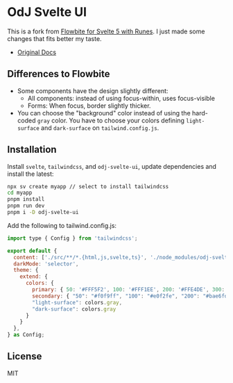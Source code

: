 # OdJ Svelte UI

This is a fork from [Flowbite for Svelte 5 with Runes](https://svelte-5-ui-lib.codewithshin.com/). I just made some changes that fits better my taste.

- [Original Docs](https://svelte-5-ui-lib.codewithshin.com/)

## Differences to Flowbite
- Some components have the design slightly different:
  - All components: instead of using focus-within, uses focus-visible
  - Forms: When focus, border slightly thicker.
- You can choose the "background" color instead of using the hard-coded `gray` color. You have to choose your colors defining `light-surface` and `dark-surface` on `tailwind.config.js`.

## Installation

Install `svelte`, `tailwindcss`, and `odj-svelte-ui`, update dependencies and install the latest:

```sh
npx sv create myapp // select to install tailwindcss
cd myapp
pnpm install
pnpm run dev
pnpm i -D odj-svelte-ui
```

Add the following to tailwind.config.js:

```js
import type { Config } from 'tailwindcss';

export default {
  content: ['./src/**/*.{html,js,svelte,ts}', './node_modules/odj-svelte-ui/**/*.{html,js,svelte,ts}'],
  darkMode: 'selector',
  theme: {
    extend: {
      colors: {
        primary: { 50: '#FFF5F2', 100: '#FFF1EE', 200: '#FFE4DE', 300: '#FFD5CC', 400: '#FFBCAD', 500: '#FE795D', 600: '#EF562F', 700: '#EB4F27', 800: '#CC4522', 900: '#A5371B' },
        secondary: { "50": "#f0f9ff", "100": "#e0f2fe", "200": "#bae6fd", "300": "#7dd3fc", "400": "#38bdf8", "500": "#0ea5e9", "600": "#0284c7", "700": "#0369a1", "800": "#075985", "900": "#0c4a6e" },
        "light-surface": colors.gray,
        "dark-surface": colors.gray
      }
    }
  },
} as Config;
```

## License

MIT
